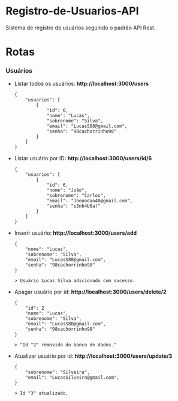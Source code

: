 # Registro-de-Usuarios-API
Sistema de registro de usuários seguindo o padrão API Rest.

# Rotas
<h3>Usuários</h3>
<ul>
<li><p>Listar todos os usuários: <b>http://localhost:3000/users</b></p>

```
{
    "usuarios": [
        {
            "id": 0,
            "nome": "Lucas",
            "sobrenome": "Silva",
            "email": "LucasS88@gmail.com",
            "senha": "98cachorrinho98"
        }
    ]
}
```

</li>

<li><p>Listar usuário por ID: <b>http://localhost:3000/users/id/6</b></p>

```
{
    "usuarios": [
        {
            "id": 6,
            "nome": "João",
            "sobrenome": "Carlos",
            "email": "Joooooao48@gmail.com",
            "senha": "s3nh4b0a!"
        }
    ]
}
```

</li>

<li>
<p>Inserir usuário: <b>http://localhost:3000/users/add</b></p>

```
{
    "nome": "Lucas",
    "sobrenome": "Silva",
    "email": "LucasS88@gmail.com",
    "senha": "98cachorrinho98"
}

> Usuário Lucas Silva adicionado com sucesso.
```
</li>

<li>
<p>Apagar usuário por id: <b>http://localhost:3000/users/delete/2</b></p>

```
{
    "id": 2
    "nome": "Lucas",
    "sobrenome": "Silva",
    "email": "LucasS88@gmail.com",
    "senha": "98cachorrinho98"
}

> "Id "2" removido do banco de dados."
```
</li>

<li>
<p>Atualizar usuário por id: <b>http://localhost:3000/users/update/3</b></p>

```
{
    "sobrenome": "Silveira",
    "email": "LucasSilveira@gmail.com",
}

> Id "3" atualizado.
```
</li>